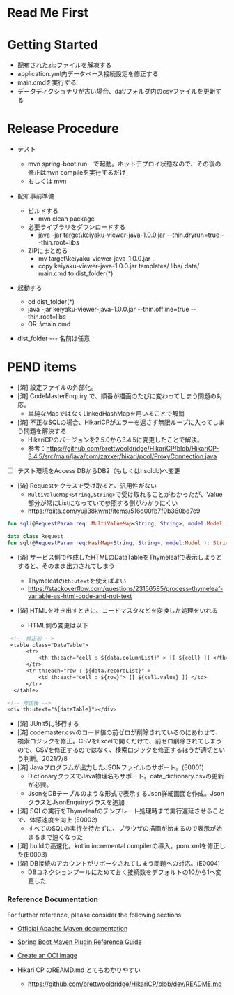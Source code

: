 # Read Me First

# Getting Started
* 配布されたzipファイルを解凍する
* application.yml内データベース接続設定を修正する
* main.cmdを実行する
* データディクショナリが古い場合、dat/フォルダ内のcsvファイルを更新する

# Release Procedure
* テスト
  * mvn spring-boot:run　で起動。ホットデプロイ状態なので、その後の修正はmvn compileを実行するだけ
  * もしくは mvn 
* 配布事前準備
  * ビルドする
    * mvn clean package
  * 必要ライブラリをダウンロードする
    * java -jar target\keiyaku-viewer-java-1.0.0.jar --thin.dryrun=true --thin.root=libs
  * ZIPにまとめる
    * mv target\keiyaku-viewer-java-1.0.0.jar .
    * copy keiyaku-viewer-java-1.0.0.jar templates/ libs/ data/ main.cmd to dist_folder(*)
* 起動する
  * cd dist_folder(*)
  * java -jar keiyaku-viewer-java-1.0.0.jar --thin.offline=true --thin.root=libs
  * OR .\main.cmd

* dist_folder --- 名前は任意

# PEND items

* [済]  設定ファイルの外部化。
* [済]  CodeMasterEnquiry で、順番が描画のたびに変わってしまう問題の対応。
  * 単純なMapではなくLinkedHashMapを用いることで解消
* [済]  不正なSQLの場合、HikariCPがエラーを返さず無限ループに入ってしまう問題を解決する
  * HikariCPのバージョンを2.5.0から3.4.5に変更したことで解決。
  * 参考：https://github.com/brettwooldridge/HikariCP/blob/HikariCP-3.4.5/src/main/java/com/zaxxer/hikari/pool/ProxyConnection.java
* [  ] テスト環境をAccess DBからDB2（もしくはhsqldb)へ変更
* [済] Requestをクラスで受け取ると、汎用性がない
  * ``MultiValueMap<String,String>``で受け取れることがわかったが、Value部分が常にListになっていて参照する側がわかりにくい
  * https://qiita.com/yuji38kwmt/items/516d00fb7f0b360bd7c9
```Kotlin
fun sql(@RequestParam req: MultiValueMap<String, String>, model:Model ): String? { ... }

data class Request
fun sql(@RequestParam req:HashMap<String, String>, model:Model ): String? { ... }
```
* [済] サービス側で作成したHTMLのDataTableをThymeleafで表示しようとすると、そのまま出力されてしまう
  * Thymeleafの``th:utext``を使えばよい
  * https://stackoverflow.com/questions/23156585/process-thymeleaf-variable-as-html-code-and-not-text

* [済] HTMLを吐き出すときに、コードマスタなどを変換した処理をいれる
  * HTML側の変更は以下
```dtd
 <!-- 修正前 -->
 <table class="DataTable">
      <tr>
          <th th:each="cell : ${data.columnList}" > [[ ${cell} ]] </th>
      </tr>
      <tr th:each="row : ${data.recordList}" >
          <td th:each="cell : ${row}"> [[ ${cell.value} ]] </td>
      </tr>
  </table>
```
```dtd
<!-- 修正後 -->
<div th:utext="${dataTable}"></div>
```
* [済] JUnit5に移行する
* [済] codemaster.csvのコード値の前ゼロが削除されているのにあわせて、検索ロジックを修正。CSVをExcelで開くだけで、前ゼロ削除されてしまうので、CSVを修正するのではなく、検索ロジックを修正するほうが適切という判断。2021/7/8
* [済] Javaプログラムが出力したJSONファイルのサポート。(E0001)
   * DictionaryクラスでJava物理名もサポート。data_dictionary.csvの更新が必要。
   * JsonをDBテーブルのような形式で表示するJson詳細画面を作成。JsonクラスとJsonEnquiryクラスを追加
* [済] SQLの実行をThymeleafのテンプレート処理時まで実行遅延させることで、体感速度を向上 (E0002)
   * すべてのSQLの実行を待たずに、ブラウザの描画が始まるので表示が始まるまで速くなった
* [済] buildの高速化。kotlin incremental compilerの導入。pom.xmlを修正した(E0003)
* [済] DB接続のアカウントがリボークされてしまう問題への対応。(E0004)
   * DBコネクションプールにためておく接続数をデフォルトの10から1へ変更した



### Reference Documentation
For further reference, please consider the following sections:

* [Official Apache Maven documentation](https://maven.apache.org/guides/index.html)
* [Spring Boot Maven Plugin Reference Guide](https://docs.spring.io/spring-boot/docs/2.4.5/maven-plugin/reference/html/)
* [Create an OCI image](https://docs.spring.io/spring-boot/docs/2.4.5/maven-plugin/reference/html/#build-image)


* Hikari CP のREAMD.md とてもわかりやすい
  * https://github.com/brettwooldridge/HikariCP/blob/dev/README.md
